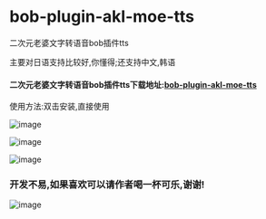 # bob-plugin-akl-moe-tts
二次元老婆文字转语音bob插件tts

主要对日语支持比较好,你懂得;还支持中文,韩语


#### 二次元老婆文字转语音bob插件tts下载地址:[bob-plugin-akl-moe-tts](https://github.com/akl7777777/bob-plugin-akl-moe-tts/releases/download/v0.0.3/bob-plugin-akl-moe-tts_v0.0.3.bobplugin)

使用方法:双击安装,直接使用


![image](https://user-images.githubusercontent.com/84266551/225867297-77c9a603-9322-4cfc-b997-a1b3c5622e0f.png)


![image](https://user-images.githubusercontent.com/84266551/225867323-336adddd-6191-4762-a4c1-f4fccb223a4d.png)


![image](https://user-images.githubusercontent.com/84266551/225867367-a3ba48e9-7100-4ddc-8189-8260801781d4.png)


### 开发不易,如果喜欢可以请作者喝一杯可乐,谢谢!


![image](https://user-images.githubusercontent.com/84266551/219829283-3ed1798e-aeed-4174-bbcb-f93bf3008817.png)

